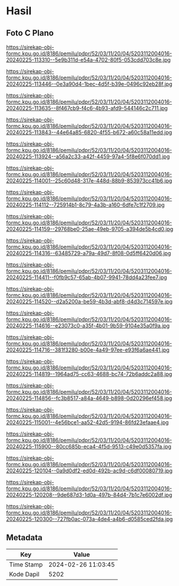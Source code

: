 # Hasil

## Foto C Plano

https://sirekap-obj-formc.kpu.go.id/8186/pemilu/pdpr/52/03/11/20/04/5203112004016-20240225-113310--5e9b311d-e54a-4702-80f5-053cdd703c8e.jpg

https://sirekap-obj-formc.kpu.go.id/8186/pemilu/pdpr/52/03/11/20/04/5203112004016-20240225-113446--0e3a90d4-1bec-4d5f-b39e-0496c92eb28f.jpg

https://sirekap-obj-formc.kpu.go.id/8186/pemilu/pdpr/52/03/11/20/04/5203112004016-20240225-113635--8f467cb9-f4c6-4b93-afd9-544146c2c711.jpg

https://sirekap-obj-formc.kpu.go.id/8186/pemilu/pdpr/52/03/11/20/04/5203112004016-20240225-113843--44e64a85-6820-4f55-b672-a60c58a11edd.jpg

https://sirekap-obj-formc.kpu.go.id/8186/pemilu/pdpr/52/03/11/20/04/5203112004016-20240225-113924--a56a2c33-a42f-4459-97a4-5f8e6f070dd1.jpg

https://sirekap-obj-formc.kpu.go.id/8186/pemilu/pdpr/52/03/11/20/04/5203112004016-20240225-114001--25c60d48-317e-448d-88b9-853973cc41b6.jpg

https://sirekap-obj-formc.kpu.go.id/8186/pemilu/pdpr/52/03/11/20/04/5203112004016-20240225-114112--725914b1-8c79-4a3b-a160-6dfe7c1f2709.jpg

https://sirekap-obj-formc.kpu.go.id/8186/pemilu/pdpr/52/03/11/20/04/5203112004016-20240225-114159--29768be0-25ae-49eb-9705-a394de5b4cd0.jpg

https://sirekap-obj-formc.kpu.go.id/8186/pemilu/pdpr/52/03/11/20/04/5203112004016-20240225-114316--63485729-a79a-49d7-8f08-0d5ff6420d06.jpg

https://sirekap-obj-formc.kpu.go.id/8186/pemilu/pdpr/52/03/11/20/04/5203112004016-20240225-114411--f0fb9c57-65ab-4b07-9941-78dd4a23fee7.jpg

https://sirekap-obj-formc.kpu.go.id/8186/pemilu/pdpr/52/03/11/20/04/5203112004016-20240225-114520--d2a5200a-be59-4b3d-abf8-d4d3c714597e.jpg

https://sirekap-obj-formc.kpu.go.id/8186/pemilu/pdpr/52/03/11/20/04/5203112004016-20240225-114616--e23073c0-a35f-4b01-9b59-9104e35a0f9a.jpg

https://sirekap-obj-formc.kpu.go.id/8186/pemilu/pdpr/52/03/11/20/04/5203112004016-20240225-114716--381f3280-b00e-4a49-97ee-e93f6a6ae441.jpg

https://sirekap-obj-formc.kpu.go.id/8186/pemilu/pdpr/52/03/11/20/04/5203112004016-20240225-114819--1964ad75-cc63-4688-bc74-72b6addc2a88.jpg

https://sirekap-obj-formc.kpu.go.id/8186/pemilu/pdpr/52/03/11/20/04/5203112004016-20240225-114856--fc3b8517-a84a-4649-b898-0d20296ef458.jpg

https://sirekap-obj-formc.kpu.go.id/8186/pemilu/pdpr/52/03/11/20/04/5203112004016-20240225-115001--4e56bce1-aa52-42d5-9194-86fd23efaae4.jpg

https://sirekap-obj-formc.kpu.go.id/8186/pemilu/pdpr/52/03/11/20/04/5203112004016-20240225-115900--80cc685b-eca4-4f5d-9513-c49e0d5357fa.jpg

https://sirekap-obj-formc.kpu.go.id/8186/pemilu/pdpr/52/03/11/20/04/5203112004016-20240225-120104--0a9d0df2-ed0d-492b-ac9d-c6df00080719.jpg

https://sirekap-obj-formc.kpu.go.id/8186/pemilu/pdpr/52/03/11/20/04/5203112004016-20240225-120208--9de687d3-1d0a-497b-84d4-7b1c7e6002df.jpg

https://sirekap-obj-formc.kpu.go.id/8186/pemilu/pdpr/52/03/11/20/04/5203112004016-20240225-120300--727fb0ac-073a-4de4-a4b6-d0585ced2fda.jpg


## Metadata

| Key        | Value               |
| ---------- | ------------------- |
| Time Stamp | 2024-02-26 11:03:45 |
| Kode Dapil | 5202                |



